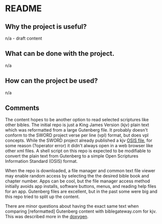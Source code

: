 # README

## Why the project is useful? 

n/a - draft content

## What can be done with the project. 

n/a

## How can the project be used? 

n/a

## Comments

The content hopes to be another option to read selected scriptures like other bibles. The initial repo is just a King James Version (kjv) plain text which was reformatted from a large Gutenberg file. It probably doesn't conform to the SWORD project verse per line (vpl) format, but does vpl concepts. While the SWORD project already published a kjv [OSIS file](https://www.crosswire.org/~dmsmith/kjv2006/), for some reason (?operator error) it didn't always open in a web browser like other xml files. A shell script on this repo is expected to be modifiable to convert the plain text from Gutenberg to a simple Open Scriptures Information Standard (OSIS) format.

When the repo is downloaded, a file manager and common text file viewer may enable random access by selecting the the desired bible book and chapter number. Apps can be cool, but the file manager access method initially avoids app installs, software buttons, menus, and reading help files for an app. Gutenberg files are excellent, but in the past some were big and this repo tried to split up the content.

There are minor questions about having the exact same text when comparing [reformatted] Gutenberg content with biblegateway.com for kjv. This was described more in the [doxygen](https://sword-2.github.io/library/html/html/index.html).
